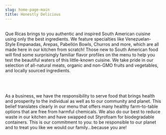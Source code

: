 ```yaml
---
slug: home-page-main
title: Honestly Delicious
---
```



<br>
Que Ricas brings to you authentic and inspired South American cuisine using only the best ingredients. We feature specialties like Venezuelan-Style Empanadas, Arepas, Pabellón Bowls, Churros and more, which are all made here in our kitchen from scratch! Those new to South American food will find some surprisingly familiar flavor profiles on the menu to help you test the beautiful waters of this little-known cuisine. We take pride in our selection of all-natural meats, organic and non-GMO fruits and vegetables, and locally sourced ingredients.
<br>
<br>
<br>
<br>

As a business, we have the responsibility to serve food that brings health and prosperity to the individual as well as to our community and planet. This belief translates clearly in our menu that offers many healthy farm-to-table options that are free from harmful chemicals. We also do our best to reduce waste in our kitchen and have swapped out Styrofoam for biodegradable containers. This is our commitment to you: to be responsible to our planet and to treat you like we would our family...because you are!
<br>
<br>
<br>
<br>
<br>
<br>